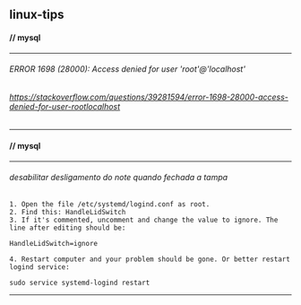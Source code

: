 ## linux-tips
#### // mysql
----
###### ERROR 1698 (28000): Access denied for user 'root'@'localhost'
###### https://stackoverflow.com/questions/39281594/error-1698-28000-access-denied-for-user-rootlocalhost

----
#### // mysql
----
###### desabilitar desligamento do note quando fechada a tampa

    1. Open the file /etc/systemd/logind.conf as root.
    2. Find this: HandleLidSwitch
    3. If it's commented, uncomment and change the value to ignore. The line after editing should be:

    HandleLidSwitch=ignore

    4. Restart computer and your problem should be gone. Or better restart logind service:

    sudo service systemd-logind restart

----
